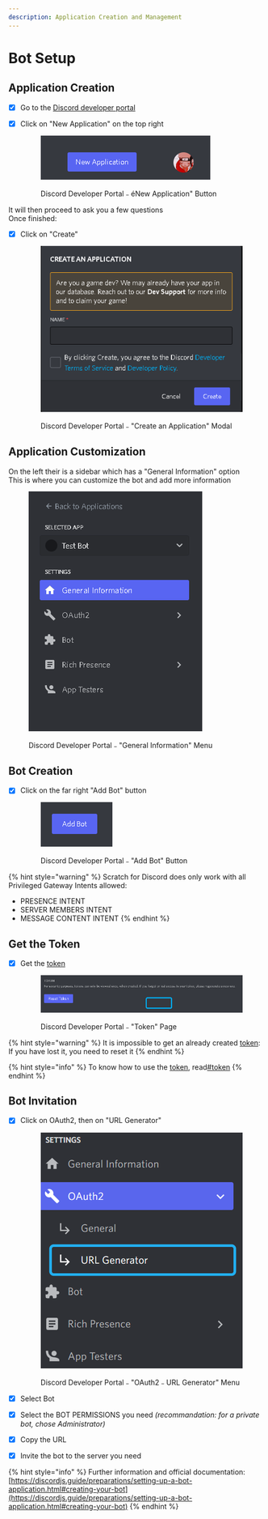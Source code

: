 ```yaml
---
description: Application Creation and Management
---
```


# Bot Setup

## Application Creation

* [x] Go to the [Discord developer portal](https://discord.com/developers/applications)
*   [x] Click on "New Application" on the top right

    <figure><img src="../.gitbook/assets/image (12).png" alt="Discord Developer Portal﹣éNew Application&#x22; Button"><figcaption><p>Discord Developer Portal﹣éNew Application" Button</p></figcaption></figure>

It will then proceed to ask you a few questions\
Once finished:

*   [x] Click on "Create"

    <figure><img src="../.gitbook/assets/image (13).png" alt="Discord Developer Portal﹣&#x22;Create an Application&#x22; Modal"><figcaption><p>Discord Developer Portal﹣"Create an Application" Modal</p></figcaption></figure>

## Application Customization

On the left their is a sidebar which has a "General Information" option\
This is where you can customize the bot and add more information

<figure><img src="../.gitbook/assets/image (4).png" alt="Discord Developer Portal﹣&#x22;General Information&#x22; Menu"><figcaption><p>Discord Developer Portal﹣"General Information" Menu</p></figcaption></figure>

## Bot Creation

*   [x] Click on the far right "Add Bot" button

    <figure><img src="../.gitbook/assets/image (5).png" alt="Discord Developer Portal﹣&#x22;Add Bot&#x22; Button"><figcaption><p>Discord Developer Portal﹣"Add Bot" Button</p></figcaption></figure>

{% hint style="warning" %}
Scratch for Discord does only work with all Privileged Gateway Intents allowed:

* PRESENCE INTENT
* SERVER MEMBERS INTENT
* MESSAGE CONTENT INTENT
{% endhint %}

## Get the Token

*   [x] Get the [token](../blocks/base.md#token)

    <figure><img src="../.gitbook/assets/image (6).png" alt="Discord Developer Portal﹣&#x22;Token&#x22; Page"><figcaption><p>Discord Developer Portal﹣"Token" Page</p></figcaption></figure>

{% hint style="warning" %}
It is impossible to get an already created [token](../blocks/base.md#token):\
If you have lost it, you need to reset it
{% endhint %}

{% hint style="info" %}
To know how to use the [token](../blocks/base.md#token), read[#token](../blocks/base.md#token "mention")
{% endhint %}

## Bot Invitation

*   [x] Click on OAuth2, then on "URL Generator"

    <figure><img src="../.gitbook/assets/image (2).png" alt="Discord Developer Portal﹣&#x22;OAuth2﹣URL Generator&#x22; Menu"><figcaption><p>Discord Developer Portal﹣"OAuth2﹣URL Generator" Menu</p></figcaption></figure>
* [x] Select Bot
* [x] Select the BOT PERMISSIONS you need _(recommandation: for a private bot, chose Administrator)_
* [x] Copy the URL
* [x] Invite the bot to the server you need

{% hint style="info" %}
Further information and official documentation:\
[https://discordjs.guide/preparations/setting-up-a-bot-application.html#creating-your-bot](https://discordjs.guide/preparations/setting-up-a-bot-application.html#creating-your-bot)
{% endhint %}
